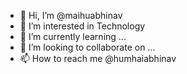 - 👋 Hi, I’m @maihuabhinav
- 👀 I’m interested in Technology
- 🌱 I’m currently learning ...
- 💞️ I’m looking to collaborate on ...
- 📫 How to reach me @humhaiabhinav

<!---
maihuabhinav/maihuabhinav is a ✨ special ✨ repository because its `README.md` (this file) appears on your GitHub profile.
You can click the Preview link to take a look at your changes.
--->
